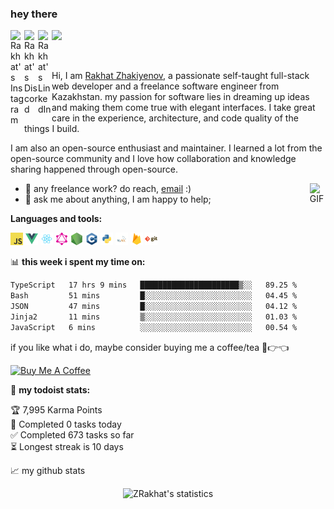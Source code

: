 ### hey there 
<a href="https://www.instagram.com/rahatzh1/">
  <img align="left" alt="Rakhat's Instagram" width="22px" src="https://github.com/dheereshagrwal/colored-icons/blob/master/public/icons/instagram/instagram.svg" />
</a>
<a href="http://discordapp.com/users/267616852367245313">
  <img align="left" alt="Rakhat's Discord" width="22px" src="https://github.com/dheereshagrwal/colored-icons/blob/master/public/icons/discord/discord.svg" />
</a>
<a href="https://www.linkedin.com/in/zrakh/">
  <img align="left" alt="Rakhat's LinkedIn" width="22px" src="https://github.com/dheereshagrwal/colored-icons/blob/master/public/icons/linkedin/linkedin.svg" />
</a>

![](https://visitor-badge.glitch.me/badge?page_id=abhisheknaiidu.abhisheknaiidu)

<br />

Hi, I am [Rakhat Zhakiyenov](https://rakhat.me/), a passionate self-taught full-stack web developer and a freelance software engineer from Kazakhstan. my passion for software lies in dreaming up ideas and making them come true with elegant interfaces. I take great care in the experience, architecture, and code quality of the things I build.

I am also an open-source enthusiast and maintainer. I learned a lot from the open-source community and I love how collaboration and knowledge sharing happened through open-source.


  <img class="gifimg" align="right" style="width: 5%;
height: 10%;" alt="GIF" src="https://github.com/abhisheknaiidu/abhisheknaiidu/blob/master/code.gif?raw=true" />
  
- 💼 any freelance work? do reach, [email](mailto:rakhat.zhakiyenov.uni@gmail.com) :)
- 💬 ask me about anything, I am happy to help;

**Languages and tools:**  

<code><img height="20" src="https://raw.githubusercontent.com/github/explore/80688e429a7d4ef2fca1e82350fe8e3517d3494d/topics/javascript/javascript.png"></code>
<code><img height="20" src="https://raw.githubusercontent.com/github/explore/80688e429a7d4ef2fca1e82350fe8e3517d3494d/topics/vue/vue.png"></code>
<code><img height="20" src="https://raw.githubusercontent.com/github/explore/80688e429a7d4ef2fca1e82350fe8e3517d3494d/topics/react/react.png"></code>
<code><img height="20" src="https://raw.githubusercontent.com/github/explore/5c058a388828bb5fde0bcafd4bc867b5bb3f26f3/topics/graphql/graphql.png"></code>
<code><img height="20" src="https://raw.githubusercontent.com/github/explore/80688e429a7d4ef2fca1e82350fe8e3517d3494d/topics/nodejs/nodejs.png"></code>
<code><img height="20" src="https://raw.githubusercontent.com/github/explore/80688e429a7d4ef2fca1e82350fe8e3517d3494d/topics/cpp/cpp.png"></code>
<code><img height="20" src="https://raw.githubusercontent.com/github/explore/80688e429a7d4ef2fca1e82350fe8e3517d3494d/topics/python/python.png"></code>
<code><img height="20" src="https://raw.githubusercontent.com/github/explore/80688e429a7d4ef2fca1e82350fe8e3517d3494d/topics/mysql/mysql.png"></code>
<code><img height="20" src="https://raw.githubusercontent.com/github/explore/80688e429a7d4ef2fca1e82350fe8e3517d3494d/topics/firebase/firebase.png"></code>
<code><img height="20" src="https://raw.githubusercontent.com/github/explore/80688e429a7d4ef2fca1e82350fe8e3517d3494d/topics/git/git.png"></code>

📊 **this week i spent my time on:**
<!--START_SECTION:waka-->

```txt
TypeScript   17 hrs 9 mins   ██████████████████████▒░░   89.25 %
Bash         51 mins         █░░░░░░░░░░░░░░░░░░░░░░░░   04.45 %
JSON         47 mins         █░░░░░░░░░░░░░░░░░░░░░░░░   04.12 %
Jinja2       11 mins         ▒░░░░░░░░░░░░░░░░░░░░░░░░   01.03 %
JavaScript   6 mins          ░░░░░░░░░░░░░░░░░░░░░░░░░   00.54 %
```

<!--END_SECTION:waka-->

if you like what i do, maybe consider buying me a coffee/tea 🥺👉👈

<a href="https://www.buymeacoffee.com/abhisheknaiidu" target="_blank"><img src="https://cdn.buymeacoffee.com/buttons/v2/default-red.png" alt="Buy Me A Coffee" width="100" ></a>

🚧 **my todoist stats:**
<!-- TODO-IST:START -->
🏆  7,995 Karma Points           
🌸  Completed 0 tasks today           
✅  Completed 673 tasks so far           
⏳  Longest streak is 10 days
<!-- TODO-IST:END -->


📈 my github stats

<p align="center"> <img src="https://github-readme-stats.vercel.app/api?username=ZRakhat&show_icons=true&theme=gotham" alt="ZRakhat's statistics" />

